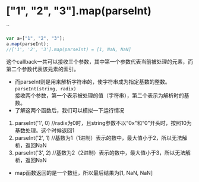 # \["1", "2", "3"].map(parseInt)

``

```javascript
var a=["1", "2", "3"];
a.map(parseInt);
//['1', '2', '3'].map(parseInt) = [1, NaN, NaN]
```

这个callback一共可以接收三个参数，其中第一个参数代表当前被处理的元素，而第二个参数代表该元素的索引。

* 而parseInt则是用来解析字符串的，使字符串成为指定基数的整数。\
  `parseInt(string, radix)`\
  接收两个参数，第一个表示被处理的值（字符串），第二个表示为解析时的基数。
* 了解这两个函数后，我们可以模拟一下运行情况

1. parseInt('1', 0) //radix为0时，且string参数不以“0x”和“0”开头时，按照10为基数处理。这个时候返回1
2. parseInt('2', 1) //基数为1（1进制）表示的数中，最大值小于2，所以无法解析，返回NaN
3. parseInt('3', 2) //基数为2（2进制）表示的数中，最大值小于3，所以无法解析，返回NaN

* map函数返回的是一个数组，所以最后结果为\[1, NaN, NaN]
